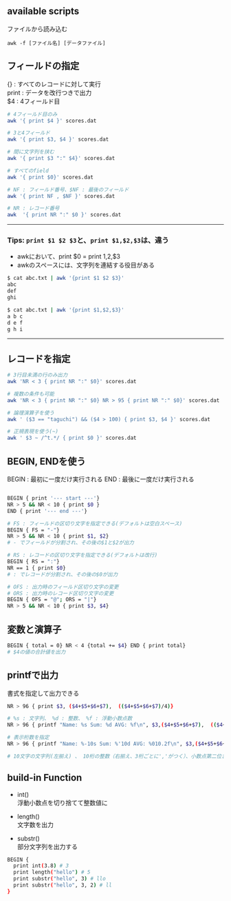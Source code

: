 
## available scripts

ファイルから読み込む

```
awk -f [ファイル名] [データファイル]
```
## フィールドの指定
{} : すべてのレコードに対して実行  
print : データを改行つきで出力  
$4 : 4フィールド目  

```bash
# 4フィールド目のみ
awk '{ print $4 }' scores.dat

# 3と4フィールド
awk '{ print $3, $4 }' scores.dat

# 間に文字列を挟む
awk '{ print $3 ":" $4}' scores.dat

# すべてのfield
awk '{ print $0}' scores.dat

# NF : フィールド番号、$NF : 最後のフィールド
awk '{ print NF , $NF }' scores.dat

# NR : レコード番号
awk  '{ print NR ":" $0 }' scores.dat
```
--- 
### Tips: `print $1 $2 $3`と、`print $1,$2,$3`は、違う  
- awkにおいて、print $0 = print $1,$2,$3  
- awkのスペースには、文字列を連結する役目がある

```bash 
$ cat abc.txt | awk '{print $1 $2 $3}'
abc
def
ghi

$ cat abc.txt | awk '{print $1,$2,$3}'
a b c
d e f
g h i
```
---
## レコードを指定

```bash 
# 3行目未満の行のみ出力
awk 'NR < 3 { print NR ":" $0}' scores.dat

# 複数の条件も可能
awk 'NR < 3 { print NR ":" $0} NR > 95 { print NR ":" $0}' scores.dat

# 論理演算子を使う
awk ' ($3 == "taguchi") && ($4 > 100) { print $3, $4 }' scores.dat

# 正規表現を使う(~)
awk ' $3 ~ /^t.*/ { print $0 }' scores.dat
```

## BEGIN, ENDを使う
BEGIN : 最初に一度だけ実行される
END : 最後に一度だけ実行される

```bash

BEGIN { print '--- start ---'} 
NR > 5 && NR < 10 { print $0 } 
END { print '--- end ---'}

```

```bash
# FS : フィールドの区切り文字を指定できる(デフォルトは空白スペース)
BEGIN { FS = "-"} 
NR > 5 && NR < 10 { print $1, $2}
# - でフィールドが分割され、その後の$1と$2が出力

```

```bash
# RS : レコードの区切り文字を指定できる(デフォルトは改行)
BEGIN { RS = ":"} 
NR == 1 { print $0}
# : でレコードが分割され、その後の$0が出力
```

```bash
# OFS : 出力時のフィールド区切り文字の変更
# ORS : 出力時のレコード区切り文字の変更
BEGIN { OFS = "@"; ORS = "|"}
NR > 5 && NR < 10 { print $3, $4}

```

## 変数と演算子

```bash
BEGIN { total = 0} NR < 4 {total += $4} END { print total}
# $4の値の合計値を出力
```

## printfで出力

書式を指定して出力できる

```bash
NR > 96 { print $3, ($4+$5+$6+$7),  (($4+$5+$6+$7)/4)}

# %s : 文字列、 %d : 整数、 %f : 浮動小数点数
NR > 96 { printf "Name: %s Sum: %d AVG: %f\n", $3,($4+$5+$6+$7),  (($4+$5+$6+$7)/4)}

# 表示桁数を指定
NR > 96 { printf "Name: %-10s Sum: %'10d AVG: %010.2f\n", $3,($4+$5+$6+$7),  (($4+$5+$6+$7)/4)}

# 10文字の文字列(左揃え) 、 10桁の整数（右揃え、3桁ごとに','がつく）、小数点第二位までの10桁の浮動小数点数(足りない分は0で補う)

```

## build-in Function
- int()  
浮動小数点を切り捨てて整数値に

- length()  
文字数を出力

- substr()  
部分文字列を出力する  

```bash
BEGIN {
  print int(3.8) # 3
  print length("hello") # 5
  print substr("hello", 3) # llo
  print substr("hello", 3, 2) # ll
}
```


